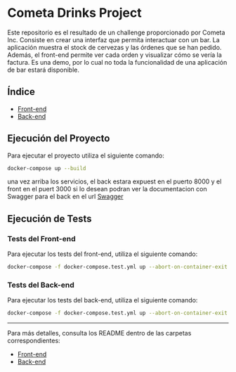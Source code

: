 # Cometa Drinks Project

Este repositorio es el resultado de un challenge proporcionado por Cometa Inc. Consiste en crear una interfaz que permita interactuar con un bar. La aplicación muestra el stock de cervezas y las órdenes que se han pedido. Además, el front-end permite ver cada orden y visualizar cómo se vería la factura. Es una demo, por lo cual no toda la funcionalidad de una aplicación de bar estará disponible.

## Índice

- [Front-end](./front/README.md)
- [Back-end](./back/README.md)

## Ejecución del Proyecto

Para ejecutar el proyecto utiliza el siguiente comando:

```sh
docker-compose up --build
```

una vez arriba los servicios, el back estara expuest en el puerto 8000 y el front en el puert 3000
si lo desean podran ver la documentacion con Swagger para el back en el url 
[Swagger](http://localhost:8000/docs)

## Ejecución de Tests

### Tests del Front-end

Para ejecutar los tests del front-end, utiliza el siguiente comando:

```sh
docker-compose -f docker-compose.test.yml up --abort-on-container-exit --remove-orphans frontend-tests
```

### Tests del Back-end

Para ejecutar los tests del back-end, utiliza el siguiente comando:

```sh
docker-compose -f docker-compose.test.yml up --abort-on-container-exit --remove-orphans backend-tests
```

---

Para más detalles, consulta los README dentro de las carpetas correspondientes:

- [Front-end](./front/README.md)
- [Back-end](./back/README.md)

